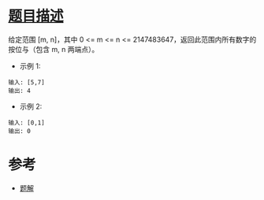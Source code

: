 # [题目描述](https://leetcode-cn.com/problems/bitwise-and-of-numbers-range/)
给定范围 [m, n]，其中 0 <= m <= n <= 2147483647，返回此范围内所有数字的按位与（包含 m, n 两端点）。

- 示例 1: 
```text
输入: [5,7]
输出: 4
```

- 示例 2:
```text
输入: [0,1]
输出: 0
```

# 参考
- [题解](https://leetcode.wang/leetcode-201-Bitwise-AND-of-Numbers-Range.html)